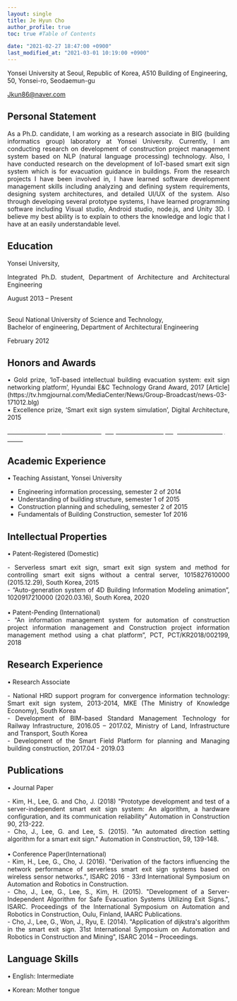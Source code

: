 ```yaml
---
layout: single
title: Je Hyun Cho 
author_profile: true
toc: true #Table of Contents

date: "2021-02-27 18:47:00 +0900"
last_modified_at: "2021-03-01 10:19:00 +0900"
---
```

Yonsei University at Seoul, Republic of Korea, A510 Building of Engineering, 50, Yonsei-ro, Seodaemun-gu 

Jkun86@naver.com


## Personal Statement

<div style="text-align: justify"><span style="font-size: 20px;font-weight: bold;"></span><span> As a Ph.D. candidate, I am working as a research associate in BIG (building informatics group) laboratory at Yonsei University. Currently, I am conducting research on development of construction project management system based on NLP (natural language processing) technology. Also, I have conducted research on the development of IoT-based smart exit sign system which is for evacuation guidance in buildings. From the research projects I have been involved in, I have learned software development management skills including analyzing and defining system requirements, designing system architectures, and detailed UI/UX of the system. Also through developing several prototype systems, I have learned programming software including Visual studio, Android studio, node.js, and Unity 3D. I believe my best ability is to explain to others the knowledge and logic that I have at an easily understandable level. </span></div> 
 
## Education 

Yonsei University,

<div style="text-align: justify">Integrated Ph.D. student, Department of Architecture and Architectural Engineering 
 
August 2013 – Present</div>

<br>
Seoul National University of Science and Technology,

<div style="text-align: justify">Bachelor of engineering, Department of Architectural Engineering 
 
February 2012</div>


## Honors and Awards

<div style="text-align: justify">•	 Gold prize, ‘IoT-based intellectual building evacuation system: exit sign networking platform’, Hyundai E&C Technology Grand Award, 2017 [Article](https://tv.hmgjournal.com/MediaCenter/News/Group-Broadcast/news-03-171012.blg) </div>

<div style="text-align: justify">•	Excellence prize, ‘Smart exit sign system simulation’, Digital Architecture, 2015 </div>

[<span style="color:white">•	Excellence prize, ‘Smart exit sign system simulation’, Digital Architecture, 2015.</span>](https://www.aik.or.kr/html/page06_04_03.jsp)

## Academic Experience

•	Teaching Assistant, Yonsei University 
-	Engineering information processing, semester 2 of 2014
-	Understanding of building structure, semester 1 of 2015
-	Construction planning and scheduling, semester 2 of 2015
-	Fundamentals of Building Construction, semester 1of 2016

## Intellectual Properties

•	Patent-Registered (Domestic)
<div style="text-align: justify"> -	Serverless smart exit sign, smart exit sign system and method for controlling smart exit signs without a central server, 1015827610000 (2015.12.29), South Korea, 2015 </div>

<div style="text-align: justify"> -	“Auto-generation system of 4D Building Information Modeling animation”, 1020917210000 (2020.03.16), South Korea, 2020</div>  
  
    
<br>
•	Patent-Pending (International)
<div style="text-align: justify"> -	“An information management system for automation of construction project information management and Construction project information management method using a chat platform”, PCT, PCT/KR2018/002199, 2018 </div>





## Research Experience

•	Research Associate
<div style="text-align: justify">-	National HRD support program for convergence information technology: Smart exit sign system, 2013-2014, MKE (The Ministry of Knowledge Economy), South Korea </div>
<div style="text-align: justify">-	Development of BIM-based Standard Management Technology for Railway Infrastructure, 2016.05 – 2017.02, Ministry of Land, Infrastructure and Transport, South Korea </div>
<div style="text-align: justify">-	Development of the Smart Field Platform for planning and Managing building construction, 2017.04 - 2019.03 </div>

## Publications

•	Journal Paper
<div style="text-align: justify"> -	Kim, H., Lee, G. and Cho, J. (2018) "Prototype development and test of a server-independent smart exit sign system: An algorithm, a hardware configuration, and its communication reliability" Automation in Construction 90, 213-222. </div>
<div style="text-align: justify"> -	Cho, J., Lee, G. and Lee, S. (2015). "An automated direction setting algorithm for a smart exit sign." Automation in Construction, 59, 139-148. </div>

<br>
•	Conference Paper(International)
<div style="text-align: justify"> -	Kim, H., Lee, G., Cho, J. (2016). "Derivation of the factors influencing the network performance of serverless smart exit sign systems based on wireless sensor networks.", ISARC 2016 - 33rd International Symposium on Automation and Robotics in Construction.</div>
<div style="text-align: justify"> -	Cho, J., Lee, G., Lee, S., Kim, H. (2015). "Development of a Server-Independent Algorithm for Safe Evacuation Systems Utilizing Exit Signs.", ISARC. Proceedings of the International Symposium on Automation and Robotics in Construction, Oulu, Finland, IAARC Publications.</div> 
<div style="text-align: justify"> -	Cho, J., Lee, G., Won, J., Ryu, E. (2014). "Application of dijkstra's algorithm in the smart exit sign. 31st International Symposium on Automation and Robotics in Construction and Mining", ISARC 2014 – Proceedings.</div>

## Language Skills
•	English: Intermediate  

•	Korean: Mother tongue



